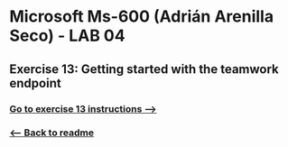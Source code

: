 # Microsoft Ms-600 (Adrián Arenilla Seco) - LAB 04


## Exercise 13: Getting started with the teamwork endpoint
### [Go to exercise 13 instructions -->](14-Exercise-13-Getting-started-with-the-teamwork-endpoint.md)


### [<-- Back to readme](../../../../)